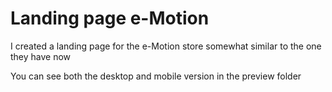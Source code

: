 # Landing page e-Motion

I created a landing page for the e-Motion store somewhat similar to the one they have now

You can see both the desktop and mobile version in the preview folder
